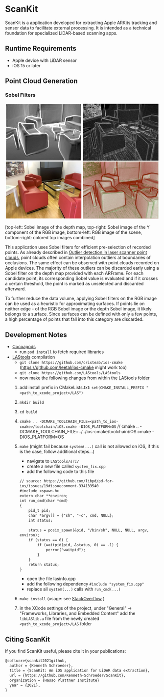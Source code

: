 # ScanKit

ScanKit is a application developed for extracting Apple ARKits tracking and sensor data to facilitate external processing. It is intended as a technical foundation for specialized LiDAR-based scanning apps.

## Runtime Requirements

- Apple device with LiDAR sensor
- iOS 15 or later

## Point Cloud Generation
### Sobel Filters

![Sobel Images](images/sobel.png)

[top-left: Sobel image of the depth map, top-right: Sobel image of the Y component of the RGB image, bottom-left: RGB image of the scene, bottom-right: colored top images combined]

This application uses Sobel filters for efficient pre-selection of recorded points. As already described in [Outlier detection in laser scanner point clouds](https://www.research-collection.ethz.ch/bitstream/handle/20.500.11850/37220/SOTO_653.pdf), point clouds often contain interpolation outliers at boundaries of occlusions. The same effect can be observed with point clouds recorded on Apple devices. The majority of these outliers can be discarded early using a Sobel filter on the depth map provided with each ARFrame. For each candidate point, its corresponding Sobel value is evaluated and if it crosses a certain threshold, the point is marked as unselected and discarded afterward.

To further reduce the data volume, applying Sobel filters on the RGB image can be used as a heuristic for approximating surfaces. If points lie on neither edge - of the RGB Sobel image or the depth Sobel image, it likely belongs to a surface. Since surfaces can be defined with only a few points, a high percentage of points that fall into this category are discarded.

## Development Notes

* [Cocoapods](https://cocoapods.org/)
    * run  ```pod install``` to fetch required libraries 
* [LAStools](https://github.com/LAStools/LAStools) compilation
    * `git clone https://github.com/cristeab/ios-cmake` (https://github.com/leetal/ios-cmake might work too)
    * `git clone https://github.com/LAStools/LAStools`
    * now make the following changes from within the LAStools folder
     1. add install prefix in CMakeLists.txt: `set(CMAKE_INSTALL_PREFIX "<path_to_xcode_project>/LAS")`
     2. `mkdir build`
     3. `cd build`
     4. `cmake .. -DCMAKE_TOOLCHAIN_FILE=<path_to_ios-cmake>/toolchain/iOS.cmake -DIOS_PLATFORM=OS` // cmake .. -DCMAKE_TOOLCHAIN_FILE=../../ios-cmake/toolchain/iOS.cmake -DIOS_PLATFORM=OS
     5. `make` (might fail because `system(...)` call is not allowed on iOS, if this is the case, follow additional steps...)
         * navigate to `LAStools/src/`
         * create a new file called `system_fix.cpp`
         * add the following code to this file 
         
         ```
         // source: https://github.com/libpd/pd-for-ios/issues/19#issuecomment-334133540
         #include <spawn.h>
         extern char **environ;
         int run_cmd(char *cmd)
         {
             pid_t pid;
             char *argv[] = {"sh", "-c", cmd, NULL};
             int status;

             status = posix_spawn(&pid, "/bin/sh", NULL, NULL, argv, environ);
             if (status == 0) {
                 if (waitpid(pid, &status, 0) == -1) {
                     perror("waitpid");
                 }
             }
             return status;
         }
         ```
         * open the file lasinfo.cpp
         * add the following dependency `#include "system_fix.cpp"`
         * replace all `system(...)` calls with `run_cmd(...)`
     6. `make install` (usage: see [StackOverflow](https://stackoverflow.com/questions/37804467/include-c-header-file-in-swift) )
     7. in the XCode settings of the project, under "General" -> "Frameworks, Libraries, and Embedded Content" add the `libLASlib.a` file from the newly created `<path_to_xcode_project>/LAS` folder

## Citing ScanKit

If you find ScanKit useful, please cite it in your publications:

```
@software{scankit2021github,
  author = {Kenneth Schroeder},
  title = {ScanKit: An iOS application for LiDAR data extraction},
  url = {https://github.com/Kenneth-Schroeder/ScanKit},
  organization = {Hasso Plattner Institute}
  year = {2021},
}
```

